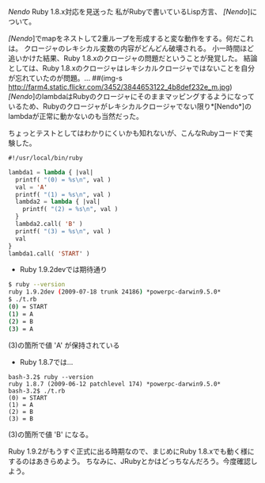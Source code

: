 *Nendo* Ruby 1.8.x対応を見送った
私がRubyで書いているLisp方言、 *[Nendo*]について。

*[Nendo*]でmapをネストして2重ループを形成すると変な動作をする。何だこれは。
クロージャのレキシカル変数の内容がどんどん破壊される。
小一時間ほど追いかけた結果、Ruby 1.8.xのクロージャの問題だということが発覚した。
結論としては、Ruby 1.8.xのクロージャはレキシカルクロージャではないことを自分が忘れていたのが問題。... ##(img-s http://farm4.static.flickr.com/3452/3844653122_4b8def232e_m.jpg)
*[Nendo*]のlambdaはRubyのクロージャにそのままマッピングするようになっているため、Rubyのクロージャがレキシカルクロージャでない限り*[Nendo*]のlambdaが正常に動かないのも当然だった。

ちょっとテストとしてはわかりにくいかも知れないが、こんなRubyコードで実験した。
```lisp
#!/usr/local/bin/ruby

lambda1 = lambda { |val|
  printf( "(0) = %s\n", val )
  val = 'A'
  printf( "(1) = %s\n", val )
  lambda2 = lambda { |val|
    printf( "(2) = %s\n", val )
  }
  lambda2.call( 'B' )
  printf( "(3) = %s\n", val )
  val
}
lambda1.call( 'START' )
```

- Ruby 1.9.2devでは期待通り
```bash
$ ruby --version
ruby 1.9.2dev (2009-07-18 trunk 24186) *powerpc-darwin9.5.0*
$ ./t.rb
(0) = START
(1) = A
(2) = B
(3) = A
```
(3)の箇所で値 'A' が保持されている

- Ruby 1.8.7では...
```
bash-3.2$ ruby --version
ruby 1.8.7 (2009-06-12 patchlevel 174) *powerpc-darwin9.5.0*
bash-3.2$ ./t.rb
(0) = START
(1) = A
(2) = B
(3) = B
```
(3)の箇所で値 'B' になる。

Ruby 1.9.2がもうすぐ正式に出る時期なので、まじめにRuby 1.8.xでも動く様にするのはあきらめよう。
ちなみに、JRubyとかはどっちなんだろう。今度確認しよう。
